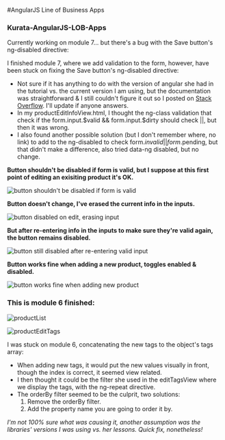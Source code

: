 #AngularJS Line of Business Apps
### Kurata-AngularJS-LOB-Apps

Currently working on module 7... but there's a bug with the Save button's ng-disabled directive:

I finished module 7, where we add validation to the form, however, have been stuck on fixing the Save button's ng-disabled directive:
- Not sure if it has anything to do with the version of angular she had in the tutorial vs. the current version I am using, but the documentation was straightforward & I still couldn't figure it out so I posted on [Stack Overflow](http://stackoverflow.com/questions/32282204/my-submit-buttons-ng-disabled-directive-is-not-working-properly). I'll update if anyone answers.
- In my productEditInfoView.html, I thought the ng-class validation that check if the form.input.$valid && form.input.$dirty should check ||, but then it was wrong.
- I also found another possible solution (but I don't remember where, no link) to add to the ng-disabled to check form.$invalid || form.$pending, but that didn't make a difference, also tried data-ng disabled, but no change.

**Button shouldn't be disabled if form is valid, but I suppose at this first point of editing an exisiting product it's OK.**

![button shouldn't be disabled if form is valid](http://i.imgur.com/yKbmpYJ.png)

**Button doesn't change, I've erased the current info in the inputs.**

![button disabled on edit, erasing input](http://i.imgur.com/RplBwrI.png)

**But after re-entering info in the inputs to make sure they're valid again, the button remains disabled.**

![button still disabled after re-entering valid input](http://i.imgur.com/BVokBqz.png)

**Button works fine when adding a new product, toggles enabled & disabled.**

![button works fine when adding new product](http://i.imgur.com/Ia5DeEk.png)

### This is module 6 finished:

![productList](http://i.imgur.com/SdTBup8.jpg)

![productEditTags](http://i.imgur.com/rgqMFhP.jpg)

I was stuck on module 6, concatenating the new tags to the object's tags array:
- When adding new tags, it would put the new values visually in front, though the index is correct, it seemed view related.
- I then thought it could be the filter she used in the editTagsView where we display the tags, with the ng-repeat directive.
- The orderBy filter seemed to be the culprit, two solutions:
  1. Remove the orderBy filter.
  2. Add the property name you are going to order it by.

*I'm not 100% sure what was causing it, another assumption was the libraries' versions I was using vs. her lessons. Quick fix, nonetheless!*
